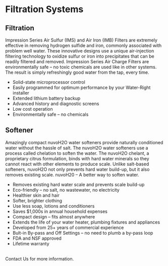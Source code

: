 <script src="{{ '/js/collapsible.js?v=' | append: site.github.build_revision | relative_url }}"></script>

<div id="root">
    <div id="filtrationSystems">
        <h1 class="filtrationSystems-header">Filtration Systems</h1>
        <div class="content">
            <div class="outerList">
                <div class="listHeader">
                    <h2>Filtration</h2>
                </div>
                <div class="filtrationSystems-content">
                Impression Series Air Sulfur (IMS) and Air Iron (IMB) Filters are extremely effective in removing hydrogen sulfide and iron, commonly associated with problem well water. These innovative designs use a unique air-injection filtering technology to oxidize sulfur or iron into precipitates that can be readily filtered and removed. Impression Series Air Charge Filters are environmentally safe – no toxic chemicals are used like in other systems. The result is simply refreshingly good water from the tap, every time.
                </div>
                <div class = "list, left">
                    <ul>
                        <li>Solid-state microprocessor control</li>
                        <li>Easily programmed for optimum performance by your Water-Right installer</li>
                        <li>Extended lithium battery backup</li>
                        <li>Advanced history and diagnostic screens</li>
                        <li>Low cost operation</li>
                        <li>Environmentally safe – no chemicals</li>
                    </ul>
                </div>
            </div>
            <div class="outerList">
                <div class="listHeader">
                    <h2>Softener</h2>
                </div>
                <div class="filtrationSystems-content">
                Amazingly compact nuvoH2O water softeners provide naturally conditioned water without the hassle of salt. The nuvoH2O water softeners use a process called chelation to soften the water. The nuvoH2O chelant, a proprietary citrus formulation, binds with hard water minerals so they cannot react with other elements to produce scale. Unlike salt-based softeners, nuvoH2O not only prevents hard water build-up, but it also removes existing scale. nuvoH20 – A better way to soften water.
                </div>
                <div class = "list, left">
                    <ul>
                        <li>Removes existing hard water scale and prevents scale build-up</li>
                        <li>Eco-friendly – no salt, no wastewater, no electricity</li>
                        <li>Healthier skin and hair</li>
                        <li>Softer, brighter clothing</li>
                        <li>Use less soap, lotions and conditioners</li>
                        <li>Saves $1,000s in annual household expenses</li>
                        <li>Compact design – fits almost anywhere</li>
                        <li>Extends the life of your water heater, plumbing fixtures and appliances</li>
                        <li>Developed from 25+ years of commercial experience</li>
                        <li>Bult-in By-pass and Off Settings – no need to plumb a by-pass loop</li>
                        <li>FDA and NSF approved</li>
                        <li>Lifetime warranty</li>
                    </ul>
                </div>
            </div>
            <br>
            <a>Contact Us for more information.</a>
        </div>
    </div>
</div>
